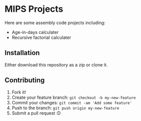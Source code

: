 # MIPS Projects
Here are some assembly code projects including:
* Age-in-days calculater
* Recursive factorial calculater   
## Installation
Either download this repository as a zip or clone it.
## Contributing
1. Fork it!
2. Create your feature branch: `git checkout -b my-new-feature`
3. Commit your changes: `git commit -am 'Add some feature'`
4. Push to the branch: `git push origin my-new-feature`
5. Submit a pull request :D
